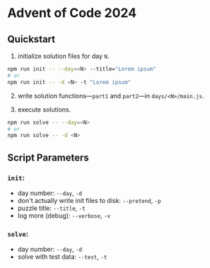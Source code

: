 # Advent of Code 2024

## Quickstart

1. initialize solution files for day `N`.
```bash
npm run init -- --day=<N> --title="Lorem ipsum"
# or
npm run init -- -d <N> -t "Lorem ipsum"
```

2. write solution functions&mdash;`part1` and `part2`&mdash;in `days/<N>/main.js`.

3. execute solutions.
```bash
npm run solve -- --day=<N>
# or
npm run solve -- -d <N>
```

## Script Parameters

### `init`:
  - day number: `--day`, `-d`
  - don't actually write init files to disk: `--pretend`, `-p`
  - puzzle title: `--title`, `-t`
  - log more (debug): `--verbose`, `-v`

### `solve`:
  - day number: `--day`, `-d`
  - solve with test data: `--test`, `-t`

